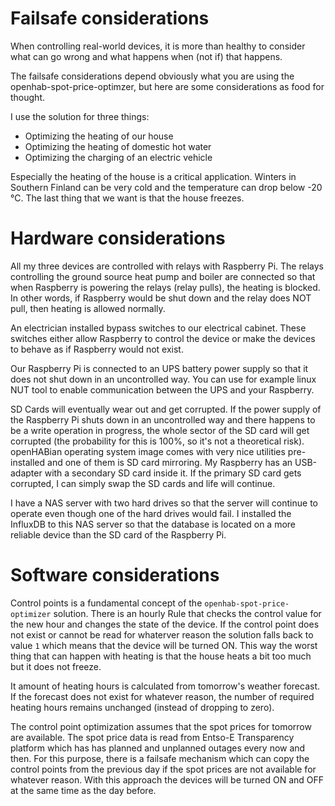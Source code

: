 # Failsafe considerations
When controlling real-world devices, it is more than healthy to consider what can go wrong and what happens when (not if) that happens.

The failsafe considerations depend obviously what you are using the openhab-spot-price-optimzer, but here are some considerations as food for thought.

I use the solution for three things:
- Optimizing the heating of our house
- Optimizing the heating of domestic hot water
- Optimizing the charging of an electric vehicle

Especially the heating of the house is a critical application. Winters in Southern Finland can be very cold and the temperature can drop below -20 °C. The last thing that we want is that the house freezes.

# Hardware considerations
All my three devices are controlled with relays with Raspberry Pi. The relays controlling the ground source heat pump and boiler are connected so that when Raspberry is powering the relays (relay pulls), the heating is blocked. In other words, if Raspberry would be shut down and the relay does NOT pull, then heating is allowed normally.

An electrician installed bypass switches to our electrical cabinet. These switches either allow Raspberry to control the device or make the devices to behave as if Raspberry would not exist.

Our Raspberry Pi is connected to an UPS battery power supply so that it does not shut down in an uncontrolled way. You can use for example linux NUT tool to enable communication between the UPS and your Raspberry.

SD Cards will eventually wear out and get corrupted. If the power supply of the Raspberry Pi shuts down in an uncontrolled way and there happens to be a write operation in progress, the whole sector of the SD card will get corrupted (the probability for this is 100%, so it's not a theoretical risk). openHABian operating system image comes with very nice utilities pre-installed and one of them is SD card mirroring. My Raspberry has an USB-adapter with a secondary SD card inside it. If the primary SD card gets corrupted, I can simply swap the SD cards and life will continue.

I have a NAS server with two hard drives so that the server will continue to operate even though one of the hard drives would fail. I installed the InfluxDB to this NAS server so that the database is located on a more reliable device than the SD card of the Raspberry Pi.

# Software considerations

Control points is a fundamental concept of the `openhab-spot-price-optimizer` solution. There is an hourly Rule that checks the control value for the new hour and changes the state of the device. If the control point does not exist or cannot be read for whaterver reason the solution falls back to value `1` which means that the device will be turned ON. This way the worst thing that can happen with heating is that the house heats a bit too much but it does not freeze.

It amount of heating hours is calculated from tomorrow's weather forecast. If the forecast does not exist for whatever reason, the number of required heating hours remains unchanged (instead of dropping to zero).

The control point optimization assumes that the spot prices for tomorrow are available. The spot price data is read from Entso-E Transparency platform which has has planned and unplanned outages every now and then. For this purpose, there is a failsafe mechanism which can copy the control points from the previous day if the spot prices are not available for whatever reason. With this approach the devices will be turned ON and OFF at the same time as the day before.

